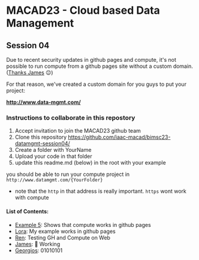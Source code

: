 # MACAD23 - Cloud based Data Management
## Session 04

Due to recent security updates in github pages and compute, it's not possible to run compute from a github pages site without a custom domain. ([Thanks James](https://iaac-macad.slack.com/team/U044RJ2RFLM) 😉)

For that reason, we've created a custom domain for you guys to put your project:

**http://www.data-mgmt.com/**

### Instructions to collaborate in this repostory

1. Accept invitation to join the MACAD23 github team
2. Clone this repository https://github.com/iaac-macad/bimsc23-datamgmt-session04/
3. Create a folder with YourName
4. Upload your code in that folder
5. update this readme.md (below) in the root with your example


you should be able to run your compute project in `http://www.datamgmt.com/{YourFolder}`
- note that the `http`  in that address is really important. `https` wont work with compute


#### List of Contents:

* [Example 5](http://www.data-mgmt.com/example5/): Shows that compute works in github pages
* [Lora](http://www.data-mgmt.com/lora/): My example works in github pages
* [Ren](http://www.data-mgmt.com/ren/example6/): Testing GH and Compute on Web
* [James](http://www.data-mgmt.com/james/example6/): 🌭 Working 
* [Georgios](http://www.data-mgmt.com/georgios/example6/): 01010101 
